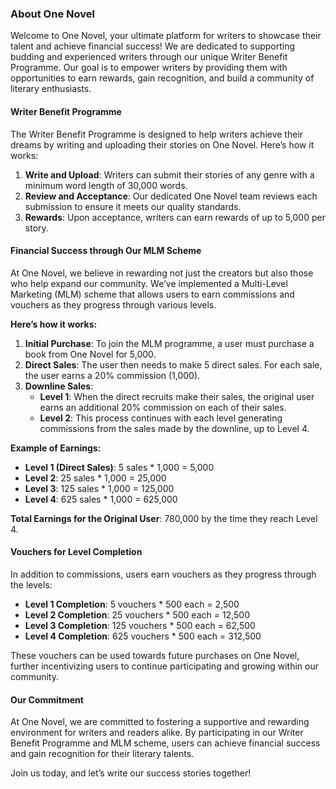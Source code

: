 ### About One Novel

Welcome to One Novel, your ultimate platform for writers to showcase their talent and achieve financial success! We are dedicated to supporting budding and experienced writers through our unique Writer Benefit Programme. Our goal is to empower writers by providing them with opportunities to earn rewards, gain recognition, and build a community of literary enthusiasts.

#### Writer Benefit Programme

The Writer Benefit Programme is designed to help writers achieve their dreams by writing and uploading their stories on One Novel. Here’s how it works:

1. **Write and Upload**: Writers can submit their stories of any genre with a minimum word length of 30,000 words.
2. **Review and Acceptance**: Our dedicated One Novel team reviews each submission to ensure it meets our quality standards.
3. **Rewards**: Upon acceptance, writers can earn rewards of up to 5,000 per story.

#### Financial Success through Our MLM Scheme

At One Novel, we believe in rewarding not just the creators but also those who help expand our community. We’ve implemented a Multi-Level Marketing (MLM) scheme that allows users to earn commissions and vouchers as they progress through various levels.

**Here’s how it works:**

1. **Initial Purchase**: To join the MLM programme, a user must purchase a book from One Novel for 5,000.
2. **Direct Sales**: The user then needs to make 5 direct sales. For each sale, the user earns a 20% commission (1,000).
3. **Downline Sales**:
   - **Level 1**: When the direct recruits make their sales, the original user earns an additional 20% commission on each of their sales.
   - **Level 2**: This process continues with each level generating commissions from the sales made by the downline, up to Level 4.

**Example of Earnings:**

- **Level 1 (Direct Sales)**: 5 sales \* 1,000 = 5,000
- **Level 2**: 25 sales \* 1,000 = 25,000
- **Level 3**: 125 sales \* 1,000 = 125,000
- **Level 4**: 625 sales \* 1,000 = 625,000

**Total Earnings for the Original User**: 780,000 by the time they reach Level 4.

#### Vouchers for Level Completion

In addition to commissions, users earn vouchers as they progress through the levels:

- **Level 1 Completion**: 5 vouchers \* 500 each = 2,500
- **Level 2 Completion**: 25 vouchers \* 500 each = 12,500
- **Level 3 Completion**: 125 vouchers \* 500 each = 62,500
- **Level 4 Completion**: 625 vouchers \* 500 each = 312,500

These vouchers can be used towards future purchases on One Novel, further incentivizing users to continue participating and growing within our community.

#### Our Commitment

At One Novel, we are committed to fostering a supportive and rewarding environment for writers and readers alike. By participating in our Writer Benefit Programme and MLM scheme, users can achieve financial success and gain recognition for their literary talents.

Join us today, and let’s write our success stories together!
